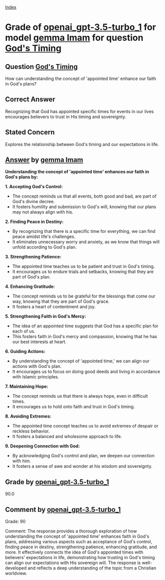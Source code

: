 
[Index](../../../../index.md)
# Grade of [openai_gpt-3.5-turbo_1](../../../grading_models/openai_gpt-3.5-turbo_1.md) for model [gemma Imam](../../../answering_models/gemma_Imam.md) for question [God's Timing](../../../questions/God_s_Timing.md)

## Question [God's Timing](../../../questions/God_s_Timing.md)
How can understanding the concept of 'appointed time' enhance our faith in God's plans?

## Correct Answer
Recognizing that God has appointed specific times for events in our lives encourages believers to trust in His timing and sovereignty.

## Stated Concern
Explores the relationship between God's timing and our expectations in life.

## [Answer](../God_s_Timing.md) by [gemma Imam](../../../answering_models/gemma_Imam.md)
**Understanding the concept of 'appointed time' enhances our faith in God's plans by:**

**1. Accepting God's Control:**

* The concept reminds us that all events, both good and bad, are part of God's divine decree.
* It fosters humility and submission to God's will, knowing that our plans may not always align with his.

**2. Finding Peace in Destiny:**

* By recognizing that there is a specific time for everything, we can find peace amidst life's challenges.
* It eliminates unnecessary worry and anxiety, as we know that things will unfold according to God's plan.

**3. Strengthening Patience:**

* The appointed time teaches us to be patient and trust in God's timing.
* It encourages us to endure trials and setbacks, knowing that they are part of God's plan.

**4. Enhancing Gratitude:**

* The concept reminds us to be grateful for the blessings that come our way, knowing that they are part of God's grace.
* It fosters a heart of contentment and joy.

**5. Strengthening Faith in God's Mercy:**

* The idea of an appointed time suggests that God has a specific plan for each of us.
* This fosters faith in God's mercy and compassion, knowing that he has our best interests at heart.

**6. Guiding Actions:**

* By understanding the concept of 'appointed time,' we can align our actions with God's plan.
* It encourages us to focus on doing good deeds and living in accordance with Islamic principles.

**7. Maintaining Hope:**

* The concept reminds us that there is always hope, even in difficult times.
* It encourages us to hold onto faith and trust in God's timing.

**8. Avoiding Extremes:**

* The appointed time concept teaches us to avoid extremes of despair or reckless behavior.
* It fosters a balanced and wholesome approach to life.

**9. Deepening Connection with God:**

* By acknowledging God's control and plan, we deepen our connection with him.
* It fosters a sense of awe and wonder at his wisdom and sovereignty.

## Grade by [openai_gpt-3.5-turbo_1](../../../grading_models/openai_gpt-3.5-turbo_1.md)
90.0

## Comment by [openai_gpt-3.5-turbo_1](../../../grading_models/openai_gpt-3.5-turbo_1.md)
Grade: 90

Comment: The response provides a thorough exploration of how understanding the concept of 'appointed time' enhances faith in God's plans, addressing various aspects such as acceptance of God's control, finding peace in destiny, strengthening patience, enhancing gratitude, and more. It effectively connects the idea of God's appointed times with believers' expectations in life, demonstrating how trusting in God's timing can align our expectations with His sovereign will. The response is well-developed and reflects a deep understanding of the topic from a Christian worldview.
